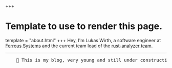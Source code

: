 +++
# Template to use to render this page.
template = "about.html"
+++
Hey, I'm Lukas Wirth, a software engineer at [Ferrous Systems](https://ferrous-systems.com/) and the current team lead of the [rust-analyzer team](https://www.rust-lang.org/governance/teams/compiler#team-rust-analyzer).

---

<pre style="text-align: center;">
    🚧 This is my blog, very young and still under construction 🚧.
</pre>
